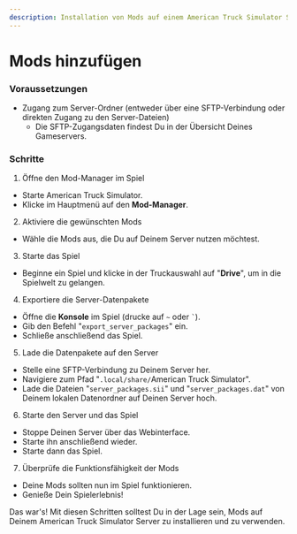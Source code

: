 ```yaml
---
description: Installation von Mods auf einem American Truck Simulator Server
---
```


# Mods hinzufügen

### Voraussetzungen

* Zugang zum Server-Ordner (entweder über eine SFTP-Verbindung oder direkten Zugang zu den Server-Dateien)
  * Die SFTP-Zugangsdaten findest Du in der Übersicht Deines Gameservers.

### Schritte

1. Öffne den Mod-Manager im Spiel

* Starte American Truck Simulator.
* Klicke im Hauptmenü auf den **Mod-Manager**.

2. Aktiviere die gewünschten Mods

* Wähle die Mods aus, die Du auf Deinem Server nutzen möchtest.

3. Starte das Spiel

* Beginne ein Spiel und klicke in der Truckauswahl auf "**Drive**", um in die Spielwelt zu gelangen.

4. Exportiere die Server-Datenpakete

* Öffne die **Konsole** im Spiel (drucke auf `~` oder `` ` ``).
* Gib den Befehl "`export_server_packages`" ein.
* Schließe anschließend das Spiel.

5. Lade die Datenpakete auf den Server

* Stelle eine SFTP-Verbindung zu Deinem Server her.
* Navigiere zum Pfad "`.local/share/`American Truck Simulator".
* Lade die Dateien "`server_packages.sii`" und "`server_packages.dat`" von Deinem lokalen Datenordner auf Deinen Server hoch.

6. Starte den Server und das Spiel

* Stoppe Deinen Server über das Webinterface.
* Starte ihn anschließend wieder.
* Starte dann das Spiel.

7. Überprüfe die Funktionsfähigkeit der Mods

* Deine Mods sollten nun im Spiel funktionieren.
* Genieße Dein Spielerlebnis!

Das war's! Mit diesen Schritten solltest Du in der Lage sein, Mods auf Deinem American Truck Simulator Server zu installieren und zu verwenden.
